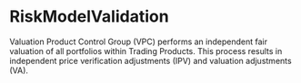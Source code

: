 # RiskModelValidation
 Valuation Product Control Group (VPC) performs an independent fair valuation of all portfolios within Trading Products. This process results in independent price verification adjustments (IPV) and valuation adjustments (VA).
